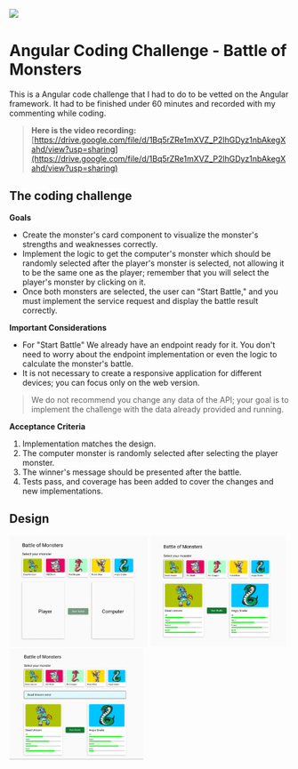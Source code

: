 <img src="../angular.svg" height="200" > </img>

# Angular Coding Challenge - Battle of Monsters

This is a Angular code challenge that I had to do to be vetted on the Angular framework. It had to be finished under 60 minutes and recorded with my commenting while coding.

> **Here is the video recording:**
[https://drive.google.com/file/d/1Bq5rZRe1mXVZ_P2lhGDyz1nbAkegXahd/view?usp=sharing](https://drive.google.com/file/d/1Bq5rZRe1mXVZ_P2lhGDyz1nbAkegXahd/view?usp=sharing)

## The coding challenge

**Goals**
* Create the monster's card component to visualize the monster's strengths and weaknesses correctly.
* Implement the logic to get the computer's monster which should be randomly selected after the player's monster is selected, not allowing it to be the same one as the player; remember that you will select the player's monster by clicking on it.
* Once both monsters are selected, the user can “Start Battle," and you must implement the service request and display the battle result correctly.

**Important Considerations**
* For "Start Battle" We already have an endpoint ready for it. You don't need to worry about the endpoint implementation or even the logic to calculate the monster's battle.
* It is not necessary to create a responsive application for different devices; you can focus only on the web version.

> We do not recommend you change any data of the API; your goal is to implement the challenge with the data already provided and running.

**Acceptance Criteria**
1. Implementation matches the design.
2. The computer monster is randomly selected after selecting the player monster.
3. The winner's message should be presented after the battle.
4. Tests pass, and coverage has been added to cover the changes and new implementations.

## Design
<img src="./img/no-selected-design.jpeg" height="200" > </img>
<img src="./img/monsters-selected-design.jpeg" height="200"> </img>
<img src="./img/win-message-design.jpeg" height="200"> </img>
